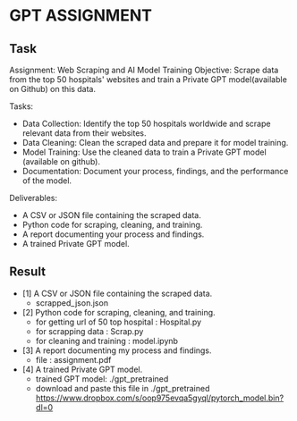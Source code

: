 # GPT ASSIGNMENT

## Task
Assignment: Web Scraping and AI Model Training
Objective: Scrape data from the top 50 hospitals' websites and train a Private GPT model(available on Github) on this data.

Tasks:
* Data Collection: Identify the top 50 hospitals worldwide and scrape relevant data from their websites.
* Data Cleaning: Clean the scraped data and prepare it for model training.
* Model Training: Use the cleaned data to train a Private GPT model (available on github).
* Documentation: Document your process, findings, and the performance of the model.

Deliverables:

* A CSV or JSON file containing the scraped data.
* Python code for scraping, cleaning, and training.
* A report documenting your process and findings.
* A trained Private GPT model.


## Result

- [1] A CSV or JSON file containing the scraped data.
  * scrapped_json.json
- [2] Python code for scraping, cleaning, and training.
  * for getting url of 50 top hospital : Hospital.py
  * for scrapping data : Scrap.py
  * for cleaning and training : model.ipynb
- [3] A report documenting my process and findings.
  * file : assignment.pdf
- [4] A trained Private GPT model.
  * trained GPT model: ./gpt_pretrained
  * download and paste this file in ./gpt_pretrained https://www.dropbox.com/s/oop975evqa5gyql/pytorch_model.bin?dl=0

